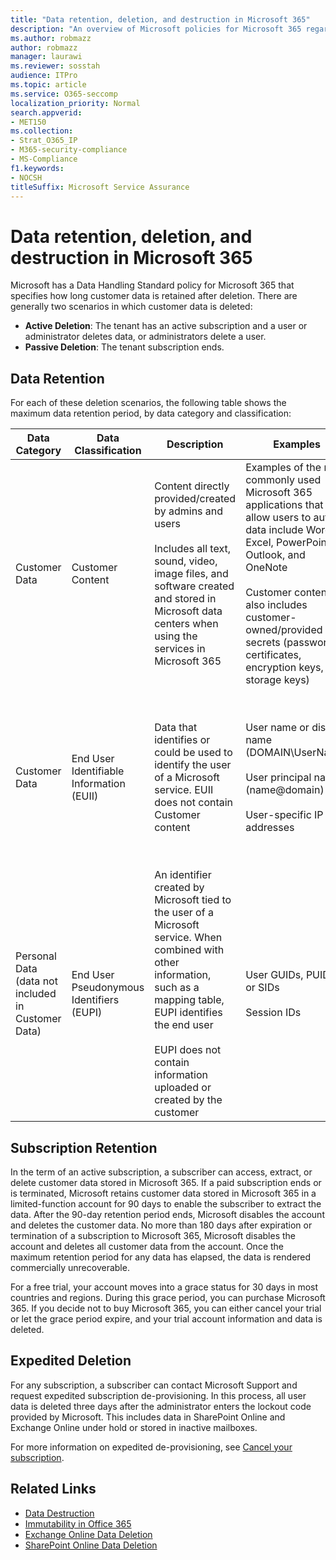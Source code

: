 ```yaml
---
title: "Data retention, deletion, and destruction in Microsoft 365"
description: "An overview of Microsoft policies for Microsoft 365 regarding data retention, deletion, and destruction."
ms.author: robmazz
author: robmazz
manager: laurawi
ms.reviewer: sosstah
audience: ITPro
ms.topic: article
ms.service: O365-seccomp
localization_priority: Normal
search.appverid:
- MET150
ms.collection:
- Strat_O365_IP
- M365-security-compliance
- MS-Compliance
f1.keywords:
- NOCSH
titleSuffix: Microsoft Service Assurance
---
```


# Data retention, deletion, and destruction in Microsoft 365

Microsoft has a Data Handling Standard policy for Microsoft 365 that specifies how long customer data is retained after deletion. There are generally two scenarios in which customer data is deleted:

- **Active Deletion**: The tenant has an active subscription and a user or administrator deletes data, or administrators delete a user.
- **Passive Deletion**: The tenant subscription ends.

## Data Retention

For each of these deletion scenarios, the following table shows the maximum data retention period, by data category and classification:

| Data Category | Data Classification | Description | Examples | Retention Period |
|-----------------|-----------------|-----------------|----------------------------------|-------------------------------|
| Customer Data | Customer Content| Content directly provided/created by admins and users <br><br> Includes all text, sound, video, image files, and software created and stored in Microsoft data centers when using the services in Microsoft 365 | Examples of the most commonly used Microsoft 365 applications that allow users to author data include Word, Excel, PowerPoint, Outlook, and OneNote <br><br> Customer content also includes customer-owned/provided secrets (passwords, certificates, encryption keys, storage keys) | **Active Deletion Scenario:** at most 30 days <br><br> **Passive Deletion Scenario:** at most 180 days |
| Customer Data | End User Identifiable Information (EUII) | Data that identifies or could be used to identify the user of a Microsoft service. EUII does not contain Customer content | User name or display name (DOMAIN\UserName) <br><br> User principal name (name@domain) <br><br>  User-specific IP addresses | **Active Deletion Scenario:** at most 180 days (only a tenant administrator action) <br><br> **Passive Deletion Scenario:** at most 180 days |
| Personal Data <br> (data not included in Customer Data) | End User Pseudonymous Identifiers (EUPI) | An identifier created by Microsoft tied to the user of a Microsoft service. When combined with other information, such as a mapping table, EUPI identifies the end user <br><br> EUPI does not contain information uploaded or created by the customer | User GUIDs, PUIDs, or SIDs <br><br> Session IDs | **Active Deletion Scenario:** at most 30 days <br><br> **Passive Deletion Scenario:** at most 180 days |

## Subscription Retention

In the term of an active subscription, a subscriber can access, extract, or delete customer data stored in Microsoft 365. If a paid subscription ends or is terminated, Microsoft retains customer data stored in Microsoft 365 in a limited-function account for 90 days to enable the subscriber to extract the data. After the 90-day retention period ends, Microsoft disables the account and deletes the customer data. No more than 180 days after expiration or termination of a subscription to Microsoft 365, Microsoft disables the account and deletes all customer data from the account. Once the maximum retention period for any data has elapsed, the data is rendered commercially unrecoverable.

For a free trial, your account moves into a grace status for 30 days in most countries and regions. During this grace period, you can purchase Microsoft 365. If you decide not to buy Microsoft 365, you can either cancel your trial or let the grace period expire, and your trial account information and data is deleted.

## Expedited Deletion

For any subscription, a subscriber can contact Microsoft Support and request expedited subscription de-provisioning. In this process, all user data is deleted three days after the administrator enters the lockout code provided by Microsoft. This includes data in SharePoint Online and Exchange Online under hold or stored in inactive mailboxes.

For more information on expedited de-provisioning, see [Cancel your subscription](https://docs.microsoft.com/microsoft-365/commerce/subscriptions/cancel-your-subscription).

## Related Links

- [Data Destruction](assurance-data-destruction.md)
- [Immutability in Office 365](assurance-data-immutability.md)
- [Exchange Online Data Deletion](assurance-exchange-online-data-deletion.md)
- [SharePoint Online Data Deletion](assurance-sharepoint-online-data-deletion.md)
